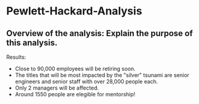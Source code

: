 # Pewlett-Hackard-Analysis
## Overview of the analysis: Explain the purpose of this analysis.
Results: 
- Close to 90,000 employees will be retiring soon.
- The titles that will be most impacted by the "silver" tsunami are senior engineers and senior staff with over 28,000 people each.
- Only 2 managers will be affected.
- Around 1550 people are elegible for mentorship!
